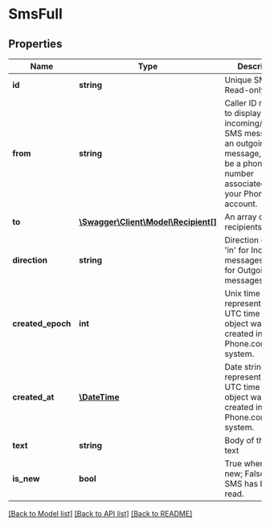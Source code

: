 # SmsFull

## Properties
Name | Type | Description | Notes
------------ | ------------- | ------------- | -------------
**id** | **string** | Unique SMS ID. Read-only. | [optional] 
**from** | **string** | Caller ID number to display on the incoming/outgoing SMS message. For an outgoing message, it must be a phone number associated with your Phone.com account. | [optional] 
**to** | [**\Swagger\Client\Model\Recipient[]**](Recipient.md) | An array of SMS recipients. | [optional] 
**direction** | **string** | Direction of SMS. &#39;in&#39; for Incoming messages, &#39;out&#39; for Outgoing messages. | [optional] 
**created_epoch** | **int** | Unix time stamp representing the UTC time that the object was created in the Phone.com API system. | [optional] 
**created_at** | [**\DateTime**](\DateTime.md) | Date string representing the UTC time that the object was created in the Phone.com API system. | [optional] 
**text** | **string** | Body of the SMS text | [optional] 
**is_new** | **bool** | True when SMS is new; False when SMS has been read. | [optional] 

[[Back to Model list]](../README.md#documentation-for-models) [[Back to API list]](../README.md#documentation-for-api-endpoints) [[Back to README]](../README.md)


